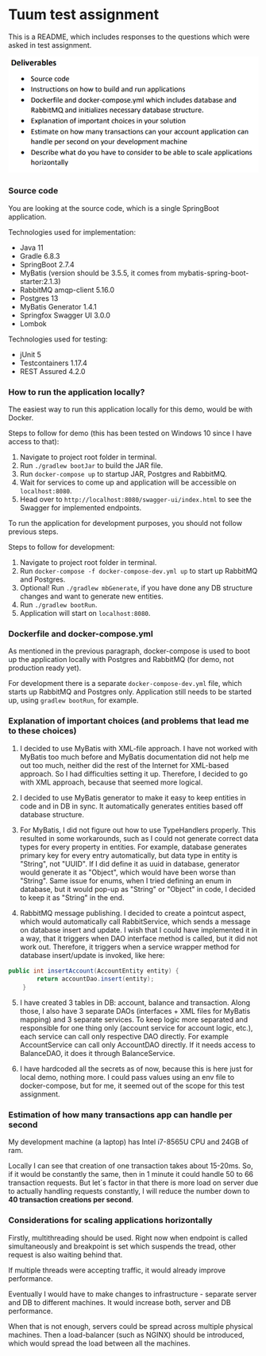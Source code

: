 # Tuum test assignment

This is a README, which includes responses to the questions which were asked in test assignment.

![deliverables/questions](questions.png)

### Source code

You are looking at the source code, which is a single SpringBoot application.

Technologies used for implementation:
* Java 11
* Gradle 6.8.3
* SpringBoot 2.7.4
* MyBatis (version should be 3.5.5, it comes from mybatis-spring-boot-starter:2.1.3)
* RabbitMQ amqp-client 5.16.0
* Postgres 13
* MyBatis Generator 1.4.1
* Springfox Swagger UI 3.0.0
* Lombok

Technologies used for testing:
* jUnit 5
* Testcontainers 1.17.4
* REST Assured 4.2.0

### How to run the application locally?

The easiest way to run this application locally for this demo, would be with Docker.

Steps to follow for demo (this has been tested on Windows 10 since I have access to that):
1) Navigate to project root folder in terminal.
2) Run `./gradlew bootJar` to build the JAR file.
3) Run `docker-compose up` to startup JAR, Postgres and RabbitMQ.
4) Wait for services to come up and application will be accessible on `localhost:8080`.
5) Head over to `http://localhost:8080/swagger-ui/index.html` to see the Swagger for implemented endpoints.


To run the application for development purposes, you should not follow previous steps.

Steps to follow for development:
1) Navigate to project root folder in terminal.
2) Run `docker-compose -f docker-compose-dev.yml up` to start up RabbitMQ and Postgres.
3) Optional! Run `./gradlew mbGenerate`, if you have done any DB structure changes and want to generate new entities.
4) Run `./gradlew bootRun`.
5) Application will start on `localhost:8080`.

### Dockerfile and docker-compose.yml

As mentioned in the previous paragraph, docker-compose is used to boot up the application locally
with Postgres and RabbitMQ (for demo, not production ready yet).

For development there is a separate `docker-compose-dev.yml` file, which starts up RabbitMQ and Postgres only.
Application still needs to be started up, using `gradlew bootRun`, for example.

### Explanation of important choices (and problems that lead me to these choices)

1) I decided to use MyBatis with XML-file approach. I have not worked with MyBatis too much before and MyBatis documentation
did not help me out too much, neither did the rest of the Internet for XML-based approach.
So I had difficulties setting it up. Therefore, I decided to go with XML approach, because that seemed more logical.


2) I decided to use MyBatis generator to make it easy to keep entities in code and in DB in sync. It automatically
generates entities based off database structure.


3) For MyBatis, I did not figure out how to use TypeHandlers properly. This resulted in some workarounds, such as 
I could not generate correct data types for every property in entities. For example, database generates
primary key for every entry automatically, but data type in entity is "String", not "UUID". If I did define it as uuid
in database, generator would generate it as "Object", which would have been worse than "String".
Same issue for enums, when I tried defining an enum in database, but it would pop-up as "String" or "Object" in code, 
I decided to keep it as "String" in the end.


4) RabbitMQ message publishing. I decided to create a pointcut aspect, which would automatically call RabbitService, which sends
a message on database insert and update. I wish that I could have implemented it in a way,
that it triggers when DAO interface method is called, but it did not work out. Therefore, it triggers
when a service wrapper method for database insert/update is invoked, like here:
```java
public int insertAccount(AccountEntity entity) {
        return accountDao.insert(entity);
    }
```

5. I have created 3 tables in DB: account, balance and transaction. Along those, I also have 
3 separate DAOs (interfaces + XML files for MyBatis mapping) and 3 separate services.
To keep logic more separated and responsible for one thing only (account service for account logic, etc.), 
each service can call only respective DAO directly.
For example AccountService can call only AccountDAO directly. If it needs access to BalanceDAO, it does
it through BalanceService.


6. I have hardcoded all the secrets as of now, because this is here just for local demo, nothing more.
I could pass values using an env file to docker-compose, but for me, it seemed out of the scope for this test assignment.


### Estimation of how many transactions app can handle per second

My development machine (a laptop) has Intel i7-8565U CPU and 24GB of ram.

Locally I can see that creation of one transaction takes about 15-20ms. So, if it would be constantly the same,
then in 1 minute it could handle 50 to 66 transaction requests. But let´s factor in that there is more load on server
due to actually handling requests constantly, I will reduce the number down to <b>40 transaction creations per second</b>.

### Considerations for scaling applications horizontally

Firstly, multithreading should be used. Right now when endpoint is called simultaneously and breakpoint 
is set which suspends the tread, other request is also waiting behind that.

If multiple threads were accepting traffic, it would already improve performance.

Eventually I would have to make changes to infrastructure - separate server and DB to different machines.
It would increase both, server and DB performance.

When that is not enough, servers could be spread across multiple physical machines. Then a load-balancer (such as NGINX)
should be introduced, which would spread the load between all the machines.


